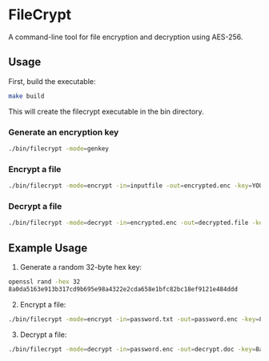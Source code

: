 # FileCrypt

A command-line tool for file encryption and decryption using AES-256.

## Usage
First, build the executable:
```bash
make build
```

This will create the filecrypt executable in the bin directory.


### Generate an encryption key
```bash
./bin/filecrypt -mode=genkey
```

### Encrypt a file
```bash
./bin/filecrypt -mode=encrypt -in=inputfile -out=encrypted.enc -key=YOUR_HEX_KEY
```

### Decrypt a file
```bash
./bin/filecrypt -mode=decrypt -in=encrypted.enc -out=decrypted.file -key=YOUR_HEX_KEY
```

## Example Usage

1. Generate a random 32-byte hex key:
```bash
openssl rand -hex 32
8a0da5163e913b317cd9b695e98a4322e2cda658e1bfc82bc18ef9121e484ddd
```

2. Encrypt a file:
```bash
./bin/filecrypt -mode=encrypt -in=password.txt -out=password.enc -key=8a0da5163e913b317cd9b695e98a4322e2cda658e1bfc82bc18ef9121e484ddd
```

3. Decrypt a file:
```bash
./bin/filecrypt -mode=decrypt -in=password.enc -out=decrypt.doc -key=8a0da5163e913b317cd9b695e98a4322e2cda658e1bfc82bc18ef9121e484ddd
```